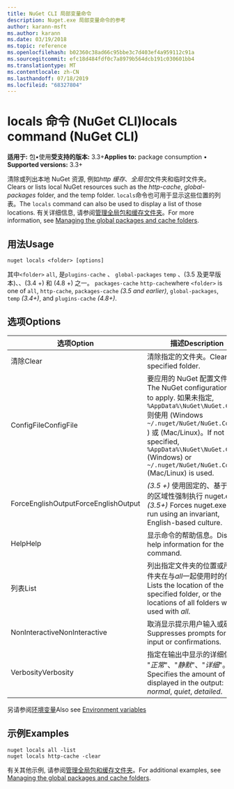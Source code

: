 ```yaml
---
title: NuGet CLI 局部变量命令
description: Nuget.exe 局部变量命令的参考
author: karann-msft
ms.author: karann
ms.date: 03/19/2018
ms.topic: reference
ms.openlocfilehash: b02360c38ad66c95bbe3c7d403ef4a959112c91a
ms.sourcegitcommit: efc18d484fdf0c7a8979b564dcb191c030601bb4
ms.translationtype: MT
ms.contentlocale: zh-CN
ms.lasthandoff: 07/18/2019
ms.locfileid: "68327804"
---
```

# <a name="locals-command-nuget-cli"></a><span data-ttu-id="7b5b5-103">locals 命令 (NuGet CLI)</span><span class="sxs-lookup"><span data-stu-id="7b5b5-103">locals command (NuGet CLI)</span></span>

<span data-ttu-id="7b5b5-104">**适用于:** 包&bullet;使用**受支持的版本:** 3.3+</span><span class="sxs-lookup"><span data-stu-id="7b5b5-104">**Applies to:** package consumption &bullet; **Supported versions:** 3.3+</span></span>

<span data-ttu-id="7b5b5-105">清除或列出本地 NuGet 资源, 例如*http 缓存*、*全局包*文件夹和临时文件夹。</span><span class="sxs-lookup"><span data-stu-id="7b5b5-105">Clears or lists local NuGet resources such as the *http-cache*, *global-packages* folder, and the temp folder.</span></span> <span data-ttu-id="7b5b5-106">`locals`命令也可用于显示这些位置的列表。</span><span class="sxs-lookup"><span data-stu-id="7b5b5-106">The `locals` command can also be used to display a list of those locations.</span></span> <span data-ttu-id="7b5b5-107">有关详细信息, 请参阅[管理全局包和缓存文件夹](../../consume-packages/managing-the-global-packages-and-cache-folders.md)。</span><span class="sxs-lookup"><span data-stu-id="7b5b5-107">For more information, see [Managing the global packages and cache folders](../../consume-packages/managing-the-global-packages-and-cache-folders.md).</span></span>

## <a name="usage"></a><span data-ttu-id="7b5b5-108">用法</span><span class="sxs-lookup"><span data-stu-id="7b5b5-108">Usage</span></span>

```cli
nuget locals <folder> [options]
```

<span data-ttu-id="7b5b5-109">其中`<folder>` `all`, 是`plugins-cache` 、 `global-packages` `temp`    、(3.5 及更早版本)、、(3.4 +) 和 (4.8 +) 之一。 `packages-cache` `http-cache`</span><span class="sxs-lookup"><span data-stu-id="7b5b5-109">where `<folder>` is one of `all`, `http-cache`, `packages-cache` *(3.5 and earlier)*, `global-packages`, `temp` *(3.4+)*, and `plugins-cache` *(4.8+)*.</span></span>

## <a name="options"></a><span data-ttu-id="7b5b5-110">选项</span><span class="sxs-lookup"><span data-stu-id="7b5b5-110">Options</span></span>

| <span data-ttu-id="7b5b5-111">选项</span><span class="sxs-lookup"><span data-stu-id="7b5b5-111">Option</span></span> | <span data-ttu-id="7b5b5-112">描述</span><span class="sxs-lookup"><span data-stu-id="7b5b5-112">Description</span></span> |
| --- | --- |
| <span data-ttu-id="7b5b5-113">清除</span><span class="sxs-lookup"><span data-stu-id="7b5b5-113">Clear</span></span> | <span data-ttu-id="7b5b5-114">清除指定的文件夹。</span><span class="sxs-lookup"><span data-stu-id="7b5b5-114">Clears the specified folder.</span></span> |
| <span data-ttu-id="7b5b5-115">ConfigFile</span><span class="sxs-lookup"><span data-stu-id="7b5b5-115">ConfigFile</span></span> | <span data-ttu-id="7b5b5-116">要应用的 NuGet 配置文件。</span><span class="sxs-lookup"><span data-stu-id="7b5b5-116">The NuGet configuration file to apply.</span></span> <span data-ttu-id="7b5b5-117">如果未指定, `%AppData%\NuGet\NuGet.Config`则使用 (Windows `~/.nuget/NuGet/NuGet.Config` ) 或 (Mac/Linux)。</span><span class="sxs-lookup"><span data-stu-id="7b5b5-117">If not specified, `%AppData%\NuGet\NuGet.Config` (Windows) or `~/.nuget/NuGet/NuGet.Config` (Mac/Linux) is used.</span></span>|
| <span data-ttu-id="7b5b5-118">ForceEnglishOutput</span><span class="sxs-lookup"><span data-stu-id="7b5b5-118">ForceEnglishOutput</span></span> | <span data-ttu-id="7b5b5-119">*(3.5 +)* 使用固定的、基于英语的区域性强制执行 nuget.exe。</span><span class="sxs-lookup"><span data-stu-id="7b5b5-119">*(3.5+)* Forces nuget.exe to run using an invariant, English-based culture.</span></span> |
| <span data-ttu-id="7b5b5-120">Help</span><span class="sxs-lookup"><span data-stu-id="7b5b5-120">Help</span></span> | <span data-ttu-id="7b5b5-121">显示命令的帮助信息。</span><span class="sxs-lookup"><span data-stu-id="7b5b5-121">Displays help information for the command.</span></span> |
| <span data-ttu-id="7b5b5-122">列表</span><span class="sxs-lookup"><span data-stu-id="7b5b5-122">List</span></span> | <span data-ttu-id="7b5b5-123">列出指定文件夹的位置或所有文件夹在与*all*一起使用时的位置。</span><span class="sxs-lookup"><span data-stu-id="7b5b5-123">Lists the location of the specified folder, or the locations of all folders when used with *all*.</span></span> |
| <span data-ttu-id="7b5b5-124">NonInteractive</span><span class="sxs-lookup"><span data-stu-id="7b5b5-124">NonInteractive</span></span> | <span data-ttu-id="7b5b5-125">取消显示提示用户输入或确认。</span><span class="sxs-lookup"><span data-stu-id="7b5b5-125">Suppresses prompts for user input or confirmations.</span></span> |
| <span data-ttu-id="7b5b5-126">Verbosity</span><span class="sxs-lookup"><span data-stu-id="7b5b5-126">Verbosity</span></span> | <span data-ttu-id="7b5b5-127">指定在输出中显示的详细信息量: "*正常*"、"*静默*"、"*详细*"。</span><span class="sxs-lookup"><span data-stu-id="7b5b5-127">Specifies the amount of detail displayed in the output: *normal*, *quiet*, *detailed*.</span></span> |

<span data-ttu-id="7b5b5-128">另请参阅[环境变量](cli-ref-environment-variables.md)</span><span class="sxs-lookup"><span data-stu-id="7b5b5-128">Also see [Environment variables](cli-ref-environment-variables.md)</span></span>

## <a name="examples"></a><span data-ttu-id="7b5b5-129">示例</span><span class="sxs-lookup"><span data-stu-id="7b5b5-129">Examples</span></span>

```cli
nuget locals all -list
nuget locals http-cache -clear
```

<span data-ttu-id="7b5b5-130">有关其他示例, 请参阅[管理全局包和缓存文件夹](../../consume-packages/managing-the-global-packages-and-cache-folders.md)。</span><span class="sxs-lookup"><span data-stu-id="7b5b5-130">For additional examples, see [Managing the global packages and cache folders](../../consume-packages/managing-the-global-packages-and-cache-folders.md).</span></span>
